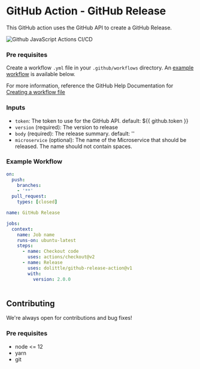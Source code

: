 # GitHub Action - GitHub Release
This GitHub action uses the GitHub API to create a GitHub Release.

![Github JavaScript Actions CI/CD](https://github.com/dolittle/github-release-action/workflows/Github%20JavaScript%20Actions%20CI/CD/badge.svg)

### Pre requisites
Create a workflow `.yml` file in your `.github/workflows` directory. An [example workflow](#example-workflow) is available below.

For more information, reference the GitHub Help Documentation for [Creating a workflow file](https://help.github.com/en/articles/configuring-a-workflow#creating-a-workflow-file)

### Inputs
- `token`: The token to use for the GitHub API. default: ${{ github.token }}
- `version` (required): The version to release
- `body` (required): The release summary. default: ''  
- `microservice` (optional): The name of the Microservice that should be released. The name should not contain spaces.

### Example Workflow
```yaml
on:
  push:
    branches:
    - '**'
  pull_request:
    types: [closed]

name: GitHub Release

jobs:
  context:
    name: Job name
    runs-on: ubuntu-latest
    steps:
      - name: Checkout code
        uses: actions/checkout@v2
      - name: Release
        uses: dolittle/github-release-action@v1
        with:
          version: 2.0.0
        
```
## Contributing
We're always open for contributions and bug fixes!

### Pre requisites
- node <= 12
- yarn
- git
